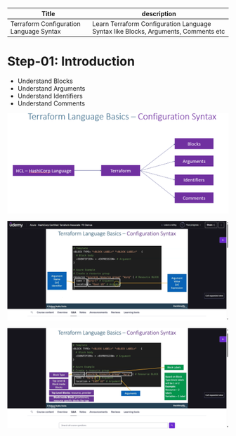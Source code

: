 | Title | description |
|-------|-------------|
|Terraform Configuration Language Syntax|Learn Terraform Configuration Language Syntax like Blocks, Arguments, Comments etc|

# Step-01: Introduction

- Understand Blocks
- Understand Arguments
- Understand Identifiers
- Understand Comments

![tfimageflow](./image/imageflow.png)

![tfimagebasics1](./image/tfimagebasics1.png)

![tfimagebasics2](./image/tfimagebasics2.png)

